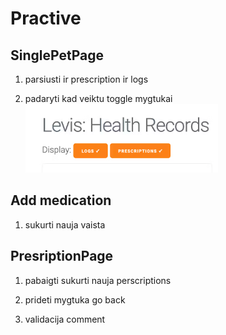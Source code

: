 # Practive

## SinglePetPage

1. parsiusti ir prescription ir logs

2. padaryti kad veiktu toggle mygtukai
   ![](assets/2024-01-30-12-04-32.png)

## Add medication

1. sukurti nauja vaista

## PresriptionPage

1. pabaigti sukurti nauja perscriptions

2. prideti mygtuka go back

3. validacija comment
